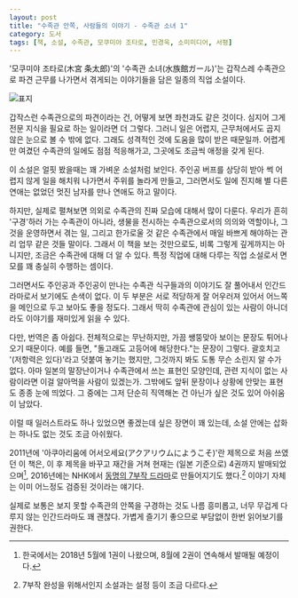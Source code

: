```yaml
---
layout: post
title: "수족관 안쪽, 사람들의 이야기 - 수족관 소녀 1"
category: 도서
tags: [책, 소설, 수족관, 모쿠미야 조타로, 민경욱, 소미미디어, 서평]
---
```


'모쿠미야 조타로(木宮 条太郎)'의
'수족관 소녀(水族館ガール)'는
갑작스레 수족관으로 파견 근무를 나가면서 겪게되는 이야기들을 담은 일종의 직업 소설이다.

![표지](https://lh3.googleusercontent.com/22v9weaJzg5vO_7XQy-ysYWhnvJMhc8F9iambL-TVDjTbE0p2j4hfDM8CkXOMfXQTmwrhPIsCX1d3g=s480)

갑작스런 수족관으로의 파견이라는 건,
어떻게 보면 좌천과도 같은 것이다.
심지어 그게 전문 지식을 필요로 하는 일이라면 더 그렇다.
그러니 일은 어렵지, 근무처에서도 곱지 않은 눈으로 볼 수 밖에 없다.
그래도 성격적인 것에 도움을 많이 받은 때문일까.
어렵게만 여겼던 수족관의 일에도 점점 적응해가고,
그곳에도 조금씩 애정을 갖게 된다.

이 소설은 얼핏 봤을때는 꽤 가벼운 소설처럼 보인다.
주인공 버프를 상당히 받아 썩 어렵지 않게 일을 해치워 나가면서 주위를 놀라게 만들고,
그러면서도 일에 진지해 별 다른 연애는 없었던 멋진 남자를 만나 연애도 하고 말이다.

하지만, 실제로 펼쳐보면 의외로 수족관의 진짜 모습에 대해서 많이 다룬다.
우리가 흔히 '구경'하러 가는 수족관이 아니라,
생물을 전시하는 수족관으로서의 의의와 역할이나,
그것을 운영하면서 겪는 일,
그리고 한가로울 것 같은 수족관에서 매일 바쁘게 해야하는 관리 업무 같은 것들 말이다.
그래서 이 책을 보는 것만으로도, 비록 그렇게 깊게까지는 아니지만, 조금은 수족관에 대해 더 알 수 있다.
특정 직업에 대해 다루는 직업 소설로서 면모를 꽤 충실히 수행하는 셈이다.

그러면서도 주인공과 주인공이 만나는 수족관 식구들과의 이야기도 잘 풀어내서
인간드라마로서 보기에도 손색이 없다.
이 두 부분은 서로 적당하게 잘 어우러져 있어서
어느쪽을 메인으로 두고 보아도 좋을 정도다.
그래서 딱히 수족관에 관심이 있는 사람이 아니더라도
이야기를 재미있게 읽을 수 있다.

다만, 번역은 좀 아쉽다.
전체적으로는 무난하지만,
가끔 쌩뚱맞아 보이는 문장도 튀어나오기 때문이다.
예를 들면, "돌고래도 고등어에 해당한다."는 문장이 그렇다.
괄호치고 '(저항력은 있다)'라고 덧붙여 놓기는 했지만,
그것까지 봐도 도통 무슨 소린지 알 수가 없다.
아마 일본의 말장난이거나 수족관에서 쓰는 표현인 모양인데,
관련 지식이 없는 사람이라면 이걸 알아먹을 사람이 있겠는가.
그밖에도 앞뒤 문장이나 상황에 안맞는 표현도 종종 눈에 띄었다.
그 중에는 그저 단순히 직역해논 건 아닌가 싶은 것도 있어 아쉬움이 남았다.

이럴 때 일러스트라도 하나 있었으면 좋겠는데 싶은 장면이 꽤 있는데,
소설 안에는 삽화는 하나도 없는 것도 조금 아쉬웠다.

2011년에 '아쿠아리움에 어서오세요(アクアリウムにようこそ)'란 제목으로 처음 쓰였던 이 책은,
이 후 제목을 바꾸고 재간을 거쳐 현재는 (일본 기준으로) 4권까지 발매되었으며[^1],
2016년에는 NHK에서 [동명의 7부작 드라마](http://www.nhk.or.jp/drama10/suizokukan/)로 만들어지기도 했다.[^2]
이야기 자체는 이미 어느정도 검증된 것이라는 얘기다.

[^1]: 한국에서는 2018년 5월에 1권이 나왔으며, 8월에 2권이 연속해서 발매될 예정이다.

[^2]: 7부작 완성을 위해서인지 소설과는 설정 등이 조금 다르다.

실제로 보통은 보지 못할 수족관의 안쪽을 구경하는 것도 나름 흥미롭고,
너무 무겁게 다루지 않는 인간드라마도 꽤 괜찮다.
가볍게 즐기기 좋으므로 부담없이 한번 읽어보기를 권한다.
